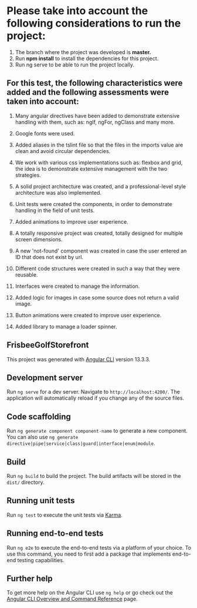 # Please take into account the following considerations to run the project:

1. The branch where the project was developed is **master.**
2. Run **npm install** to install the dependencies for this project.
3. Run ng serve to be able to run the project locally.

## For this test, the following characteristics were added and the following assessments were taken into account:

1. Many angular directives have been added to demonstrate extensive handling with them, such as: ngIf, ngFor, ngClass and many more.

2. Google fonts were used.

3. Added aliases in the tslint file so that the files in the imports value are clean and avoid circular dependencies.

4. We work with various css implementations such as: flexbox and grid, the idea is to demonstrate extensive management with the two strategies.

5. A solid project architecture was created, and a professional-level style architecture was also implemented.

6. Unit tests were created the components, in order to demonstrate handling in the field of unit tests.

7. Added animations to improve user experience.

8. A totally responsive project was created, totally designed for multiple screen dimensions.

9. A new 'not-found' component was created in case the user entered an ID that does not exist by url.

10. Different code structures were created in such a way that they were reusable.

11. Interfaces were created to manage the information.

12. Added logic for images in case some source does not return a valid image.

13. Button animations were created to improve user experience.

14. Added library to manage a loader spinner.

## FrisbeeGolfStorefront

This project was generated with [Angular CLI](https://github.com/angular/angular-cli) version 13.3.3.

## Development server

Run `ng serve` for a dev server. Navigate to `http://localhost:4200/`. The application will automatically reload if you change any of the source files.

## Code scaffolding

Run `ng generate component component-name` to generate a new component. You can also use `ng generate directive|pipe|service|class|guard|interface|enum|module`.

## Build

Run `ng build` to build the project. The build artifacts will be stored in the `dist/` directory.

## Running unit tests

Run `ng test` to execute the unit tests via [Karma](https://karma-runner.github.io).

## Running end-to-end tests

Run `ng e2e` to execute the end-to-end tests via a platform of your choice. To use this command, you need to first add a package that implements end-to-end testing capabilities.

## Further help

To get more help on the Angular CLI use `ng help` or go check out the [Angular CLI Overview and Command Reference](https://angular.io/cli) page.
